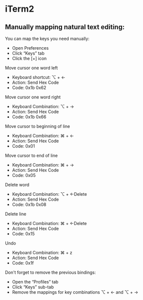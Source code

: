 # iTerm2

## Manually mapping natural text editing:

You can map the keys you need manually:

* Open Preferences
* Click “Keys” tab
* Click the \[+\] icon

Move cursor one word left

* Keyboard shortcut: ⌥ + ←
* Action: Send Hex Code
* Code: 0x1b 0x62

Move cursor one word right

* Keyboard Combination: ⌥ + →
* Action: Send Hex Code
* Code: 0x1b 0x66

Move cursor to beginning of line

* Keyboard Combination: ⌘ + ←
* Action: Send Hex Code
* Code: 0x01

Move cursor to end of line

* Keyboard Combination: ⌘ + →
* Action: Send Hex Code
* Code: 0x05

Delete word

* Keyboard Combination: ⌥ + ←Delete
* Action: Send Hex Code
* Code: 0x1b 0x08

Delete line

* Keyboard Combination: ⌘ + ←Delete
* Action: Send Hex Code
* Code: 0x15

Undo

* Keyboard Combination: ⌘ + z
* Action: Send Hex Code
* Code: 0x1f

Don't forget to remove the previous bindings:

* Open the “Profiles” tab
* Click “Keys” sub-tab
* Remove the mappings for key combinations ⌥ + ← and ⌥ + →
